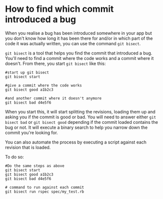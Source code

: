 # How to find which commit introduced a bug

When you realise a bug has been introduced somewhere in your app but you don't know how long it has been there for and/or in which part of the code it was actually written, you can use the command `git bisect`.

`git bisect` is a tool that helps you find the commit that introduced a bug. You'll need to find a commit where the code works and a commit where it doesn't.
From there, you start `git bisect` like this:

```
#start up git bisect
git bisect start

#give a commit where the code works
git bisect good a1b2c3

#and another commit where it doesn't anymore
git bisect bad d4e5f6
```

When you start this, it will start splitting the revisions, loading them up and asking you if the commit is good or bad.
You will need to answer either `git bisect bad` or `git bisect good` depending if the commit loaded contains the bug or not.
It will execute a binary search to help you narrow down the commit you're looking for.

You can also automate the process by executing a script against each revision that is loaded.

To do so:

```
#Do the same steps as above
git bisect start
git bisect good a1b2c3
git bisect bad d4e5f6

# command to run against each commit
git bisect run rspec spec/my_test.rb
```